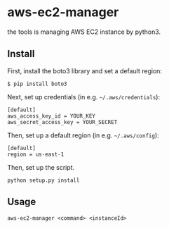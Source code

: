 # aws-ec2-manager

the tools is managing AWS EC2 instance by python3.

## Install

First, install the boto3 library and set a default region:

```
$ pip install boto3
```

Next, set up credentials (in e.g. `~/.aws/credentials`):

```
[default]
aws_access_key_id = YOUR_KEY
aws_secret_access_key = YOUR_SECRET
```

Then, set up a default region (in e.g. `~/.aws/config`):

```
[default]
region = us-east-1
```

Then, set up the script.

```
python setup.py install
```

## Usage

```
aws-ec2-manager <command> <instanceId>
```